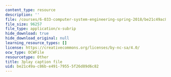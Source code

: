 ```yaml
---
content_type: resource
description: ''
file: /courses/6-033-computer-system-engineering-spring-2018/be21c49ac86be49179555f26d89d6c82_r2_-2KW76ec.srt
file_size: 96257
file_type: application/x-subrip
hide_download: true
hide_download_original: null
learning_resource_types: []
license: https://creativecommons.org/licenses/by-nc-sa/4.0/
ocw_type: OCWFile
resourcetype: Other
title: 3play caption file
uid: be21c49a-c86b-e491-7955-5f26d89d6c82
---
```

